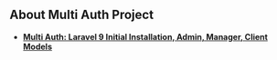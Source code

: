 ## About Multi Auth Project

- **[Multi Auth: Laravel 9 Initial Installation, Admin, Manager, Client Models  ](https://github.com/RishikantSri/multiauth/commit/ec5873e5ffa943623d74f3dcad1d35067a61b091)**

